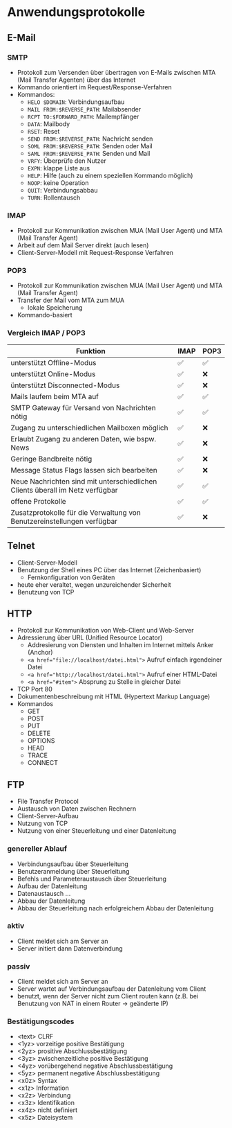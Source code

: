 # Anwendungsprotokolle

## E-Mail

### SMTP

- Protokoll zum Versenden über übertragen von E-Mails zwischen MTA (Mail Transfer Agenten) über das Internet
- Kommando orientiert im Request/Response-Verfahren
- Kommandos:
  - ``HELO $DOMAIN``: Verbindungsaufbau
  - ``MAIL FROM:$REVERSE_PATH``: Mailabsender
  - ``RCPT TO:$FORWARD_PATH``: Mailempfänger
  - ``DATA``: Mailbody
  - ``RSET``: Reset
  - ``SEND FROM:$REVERSE_PATH``: Nachricht senden
  - ``SOML FROM:$REVERSE_PATH``: Senden oder Mail
  - ``SAML FROM:$REVERSE_PATH``: Senden und Mail
  - ``VRFY``: Überprüfe den Nutzer
  - ``EXPN``: klappe Liste aus
  - ``HELP``: Hilfe (auch zu einem speziellen Kommando möglich)
  - ``NOOP``: keine Operation
  - ``QUIT``: Verbindungsabbau
  - ``TURN``: Rollentausch

### IMAP

- Protokoll zur Kommunikation zwischen MUA (Mail User Agent) und MTA (Mail Transfer Agent)
- Arbeit auf dem Mail Server direkt (auch lesen)
- Client-Server-Modell mit Request-Response Verfahren

### POP3

- Protokoll zur Kommunikation zwischen MUA (Mail User Agent) und MTA (Mail Transfer Agent)
- Transfer der Mail vom MTA zum MUA
  - lokale Speicherung
- Kommando-basiert

### Vergleich IMAP / POP3

| Funktion | IMAP | POP3 |
| --- | --- | --- |
| unterstützt Offline-Modus | ✅ | ✅ |
| unterstützt Online-Modus | ✅ | ❌ |
| ünterstützt Disconnected-Modus | ✅ | ❌ |
| Mails laufem beim MTA auf | ✅ | ✅ |
| SMTP Gateway für Versand von Nachrichten nötig | ✅ | ✅ |
| Zugang zu unterschiedlichen Mailboxen möglich | ✅ | ❌ |
| Erlaubt Zugang zu anderen Daten, wie bspw. News | ✅ | ❌ |
| Geringe Bandbreite nötig | ✅ | ❌ |
| Message Status Flags lassen sich bearbeiten | ✅ | ❌ |
| Neue Nachrichten sind mit unterschiedlichen Clients überall im Netz verfügbar | ✅ | ✅ |
| offene Protokolle | ✅ | ✅ |
| Zusatzprotokolle für die Verwaltung von Benutzereinstellungen verfügbar | ✅ | ❌ |

## Telnet

- Client-Server-Modell
- Benutzung der Shell eines PC über das Internet (Zeichenbasiert)
  - Fernkonfiguration von Geräten
- heute eher veraltet, wegen unzureichender Sicherheit
- Benutzung von TCP

## HTTP

- Protokoll zur Kommunikation von Web-Client und Web-Server
- Adressierung über URL (Unified Resource Locator)
  - Addresierung von Diensten und Inhalten im Internet mittels Anker (Anchor)
  - ``<a href="file://localhost/datei.html">`` Aufruf einfach irgendeiner Datei
  - ``<a href="http://localhost/datei.html">`` Aufruf einer HTML-Datei
  - ``<a href="#item">`` Absprung zu Stelle in gleicher Datei
- TCP Port 80
- Dokumentenbeschreibung mit HTML (Hypertext Markup Language)
- Kommandos
  - GET
  - POST
  - PUT
  - DELETE
  - OPTIONS
  - HEAD
  - TRACE
  - CONNECT

## FTP

- File Transfer Protocol
- Austausch von Daten zwischen Rechnern
- Client-Server-Aufbau
- Nutzung von TCP
- Nutzung von einer Steuerleitung und einer Datenleitung

### genereller Ablauf

- Verbindungsaufbau über Steuerleitung
- Benutzeranmeldung über Steuerleitung
- Befehls und Parameteraustausch über Steuerleitung
- Aufbau der Datenleitung
- Datenaustausch ...
- Abbau der Datenleitung
- Abbau der Steuerleitung nach erfolgreichem Abbau der Datenleitung

### aktiv

- Client meldet sich am Server an
- Server initiert dann Datenverbindung

### passiv

- Client meldet sich am Server an
- Server wartet auf Verbindungsaufbau der Datenleitung vom Client
- benutzt, wenn der Server nicht zum Client routen kann (z.B. bei Benutzung von NAT in einem Router -> geänderte IP)

### Bestätigungscodes

- \<text> CLRF
- <1yz> vorzeitige positive Bestätigung
- <2yz> prositive Abschlussbestätigung
- <3yz> zwischenzeitliche positive Bestätigung
- <4yz> vorübergehend negative Abschlussbestätigung
- <5yz> permanent negative Abschlussbestätigung
- \<x0z> Syntax
- \<x1z> Information
- \<x2z> Verbindung
- \<x3z> Identifikation
- \<x4z> nicht definiert
- \<x5z> Dateisystem
